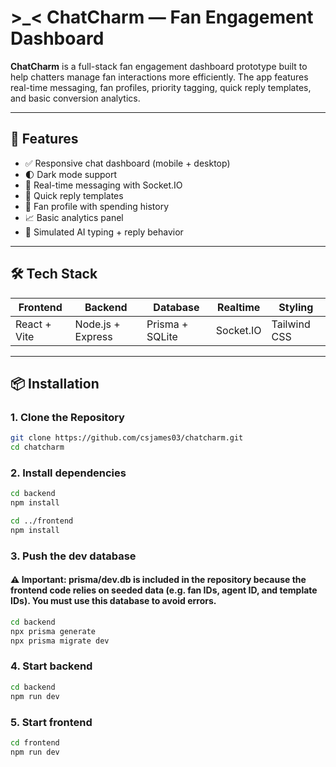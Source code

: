 # >_< ChatCharm — Fan Engagement Dashboard

**ChatCharm** is a full-stack fan engagement dashboard prototype built to help  chatters manage fan interactions more efficiently. The app features real-time messaging, fan profiles, priority tagging, quick reply templates, and basic conversion analytics.

---

## 🚀 Features

- ✅ Responsive chat dashboard (mobile + desktop)
- 🌓 Dark mode support
- 💬 Real-time messaging with Socket.IO
- 🧠 Quick reply templates
- 🧍 Fan profile with spending history
- 📈 Basic analytics panel
- 🔄 Simulated AI typing + reply behavior

---

## 🛠 Tech Stack

| Frontend       | Backend          | Database       | Realtime   | Styling        |
|----------------|------------------|----------------|------------|----------------|
| React + Vite   | Node.js + Express| Prisma + SQLite| Socket.IO  | Tailwind CSS   |

---

## 📦 Installation

### 1. Clone the Repository

```bash
git clone https://github.com/csjames03/chatcharm.git
cd chatcharm

```
### 2. Install dependencies

```bash
cd backend
npm install

cd ../frontend
npm install
```

### 3. Push the dev database

#### ⚠️ Important: prisma/dev.db is included in the repository because the frontend code relies on seeded data (e.g. fan IDs, agent ID, and template IDs). You must use this database to avoid errors.
```bash
cd backend
npx prisma generate
npx prisma migrate dev
```

### 4. Start backend

```bash
cd backend
npm run dev
```

### 5. Start frontend

```bash
cd frontend
npm run dev
```

